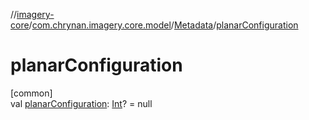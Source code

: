 //[imagery-core](../../../index.md)/[com.chrynan.imagery.core.model](../index.md)/[Metadata](index.md)/[planarConfiguration](planar-configuration.md)

# planarConfiguration

[common]\
val [planarConfiguration](planar-configuration.md): [Int](https://kotlinlang.org/api/latest/jvm/stdlib/kotlin/-int/index.html)? = null
